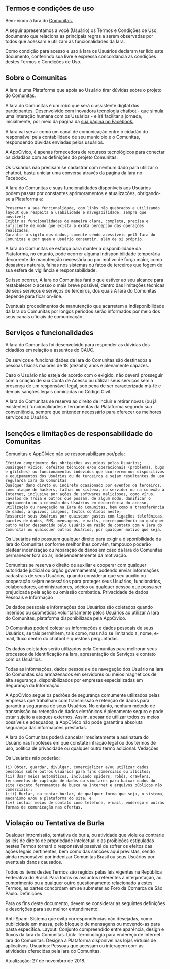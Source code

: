 ## Termos e condições de uso

Bem-vindo á Iara do [Comunitas.](http://www.comunitas.org/portal/)

A seguir apresentamos a você (Usuário) os Termos e Condições de Uso, documento que relaciona as principais regras a serem observadas por todos que acessam e utilizam as funcionalidades da Iara.

Como condição para acesso e uso á Iara os Usuários declaram ter lido este documento, conferindo sua livre e expressa concordância às condições destes Termos e Condições de Uso.

## Sobre o Comunitas

A Iara é uma Plataforma que apoia ao Usuário tirar dúvidas sobre o projeto do Comunitas.

A Iara do Comunitas é um robô que será o assistente digital dos participantes. Desenvolvido com inovadora tecnologia chatbot - que simula uma interação humana com os Usuários - e irá facilitar a jornada, inicialmente, por meio da página da [sua página no Facebook.](https://www.facebook.com/Iara-300690240539727/)

A Iara vai servir como um canal de comunicação entre o cidadão do responsável pela contabilidade de seu municipio e o Comunitas, respondendo dúvidas enviadas pelos usuários. 

A AppCívico, é apenas fornecedora de recursos tecnológicos para conectar os cidadãos com as definições do projeto Comunitas.

Os Usuários não precisam se cadastrar com nenhum dado para utilizar o chatbot, basta uniciar uma conversa através da página da Iara no Facebook. 

A Iara do Comunitas e suas funcionalidades disponíveis aos Usuários podem passar por constantes aprimoramentos e atualizações, obrigando-se a Plataforma a:

    Preservar a sua funcionalidade, com links não quebrados e utilizando layout que respeita a usabilidade e navegabilidade, sempre que possível;
    Exibir as funcionalidades de maneira clara, completa, precisa e suficiente de modo que exista a exata percepção das operações realizadas;
    Garantir o sigilo dos dados, somente sendo acessíveis pelA Iara do Comunitas e por quem o Usuário consentir, além de si próprio.

A Iara do Comunitas se esforça para manter a disponibilidade da Plataforma, no entanto, pode ocorrer alguma indisponibilidade temporária decorrente de manutenção necessária ou por motivo de força maior, como desastres naturais, falhas nos sistemas ou fatos de terceiros que fogem de sua esfera de vigilância e responsabilidade.

Se isso ocorrer, A Iara do Comunitas fará o que estiver ao seu alcance para restabelecer o acesso o mais breve possível, dentro das limitações técnicas de seus serviços e serviços de terceiros, dos quais A Iara do Comunitas depende para ficar on-line.

Eventuais procedimentos de manutenção que acarretem a indisponibilidade da Iara do Comunitas por longos períodos serão informados por meio dos seus canais oficiais de comunicação.

## Serviços e funcionalidades

A Iara do Comunitas foi desenvolvido para responder as dúvidas dos cidadãos em relação a assuntos do CAUC. 

Os serviços e funcionalidades da Iara do Comunitas são destinados a pessoas físicas maiores de 18 (dezoito) anos e plenamente capazes.

Caso o Usuário não esteja de acordo com o exigido, não deverá prosseguir com a criação de sua Conta de Acesso ou utilizar seus serviços sem a presença de um responsável legal, sob pena de ser caracterizada má-fé e demais sanções legais cominadas no Código Civil.

A Iara do Comunitas se reserva ao direito de incluir e retirar novas (ou já existentes) funcionalidades e ferramentas da Plataforma segundo sua conveniência, sempre que entender necessário para oferecer os melhores serviços ao Usuário.

## Isenções e limitações de responsabilidade do Comunitas

Comunitas e AppCívico não se responsabilizam por/pela:

    Efetivo cumprimento das obrigações assumidas pelos Usuários;
    Quaisquer vícios, defeitos técnicos e/ou operacionais (problemas, bugs e glitches) ou funcionamentos indevidos que ocorrerem nos dispositivos e equipamentos dos Usuários ou de terceiros e sejam resultantes do uso regularda Iara do Comunitas
    Qualquer dano direto ou indireto ocasionado por eventos de terceiros, como ataque de hackers, falhas no sistema, no servidor ou na conexão à Internet, inclusive por ações de softwares maliciosos, como vírus, cavalos de Tróia e outros que possam, de algum modo, danificar o equipamento ou a conexão dos Usuários em decorrência do acesso, utilização ou navegação na Iara do Comunitas, bem como a transferência de dados, arquivos, imagens, textos contidos neste;
    Ressarcir seus Usuários por quaisquer gastos com ligações telefônicas, pacotes de dados, SMS, mensagens, e-mails, correspondência ou qualquer outro valor despendido pelo Usuário em razão de contato com A Iara do Comunitas ou quaisquer outros Usuários, por qualquer motivo que seja.

Os Usuários não possuem qualquer direito para exigir a disponibilidade da Iara do Comunitas conforme melhor lhes convêm, tampouco poderão pleitear indenização ou reparação de danos em caso da Iara do Comunitas permanecer fora do ar, independentemente da motivação.

Comunitas se reserva o direito de auxiliar e cooperar com qualquer autoridade judicial ou órgão governamental, podendo enviar informações cadastrais de seus Usuários, quando considerar que seu auxílio ou cooperação sejam necessários para proteger seus Usuários, funcionários, colaboradores, administradores, sócios ou qualquer pessoa que possa ser prejudicada pela ação ou omissão combatida.
Privacidade de dados Pessoais e Informação

Os dados pessoais e informações dos Usuários são coletados quando inseridos ou submetidos voluntariamente pelos Usuários ao utilizar A Iara do Comunitas, plataforma disponibilizada pela AppCívico.

O Comunitas poderá coletar as informações e dados pessoais de seus Usuários, se tais permitirem, tais como, mas não se limitando a, nome, e-mail, fluxo dentro do chatbot e questões perguntadas.

Os dados coletados serão utilizados pela Comunitas para melhorar seus processos de identificação na Iara, apresentação de Serviços e contato com os Usuários.

Todas as informações, dados pessoais e de navegação dos Usuário na Iara do Comunitas são armazenados em servidores ou meios magnéticos de alta segurança, disponibilizados por empresas especializadas em Segurança da Informação.

A AppCívico segue os padrões de segurança comumente utilizados pelas empresas que trabalham com transmissão e retenção de dados para garantir a segurança de seus Usuários. No entanto, nenhum método de transmissão ou retenção de dados eletrônicos é plenamente seguro e pode estar sujeito a ataques externos. Assim, apesar de utilizar todos os meios possíveis e adequados, a AppCívico não pode garantir a absoluta segurança das informações prestadas.

A Iara do Comunitas poderá cancelar imediatamente a assinatura do Usuário nas hipóteses em que constate infração legal ou dos termos de uso, política de privacidade ou qualquer outro termo adicional.
Vedações

Os Usuários não poderão:

    (i) Obter, guardar, divulgar, comercializar e/ou utilizar dados pessoais sobre outros Usuários para fins comerciais ou ilícitos;
    (ii) Usar meios automáticos, incluindo spiders, robôs, crawlers, ferramentas de captação de dados ou similares para baixar dados do site (exceto ferramentas de busca na Internet e arquivos públicos não comerciais);
    (iii) Burlar, ou tentar burlar, de qualquer forma que seja, o sistema, mecanismo e/ou a plataforma do site; e
    (iv) incluir meios de contato como telefone, e-mail, endereço e outras formas de comunicação nas ofertas.

## Violação ou Tentativa de Burla

Qualquer intromissão, tentativa de burla, ou atividade que viole ou contrarie as leis de direito de propriedade intelectual e as proibições estipuladas nestes Termos tornará o responsável passível de sofrer os efeitos das ações legais pertinentes, bem como das sanções aqui previstas, sendo ainda responsável por indenizar Comunitas Brasil ou seus Usuários por eventuais danos causados.

Todos os itens destes Termos são regidos pelas leis vigentes na República Federativa do Brasil. Para todos os assuntos referentes à interpretação, ao cumprimento ou a qualquer outro questionamento relacionado a estes Termos, as partes concordam em se submeter ao Foro da Comarca de São Paulo.
Definições

Para os fins deste documento, devem se considerar as seguintes definições e descrições para seu melhor entendimento:

Anti-Spam:
    Sistema que evita correspondências não desejadas, como publicidade em massa, pelo bloqueio de mensagens ou movendo-as para pasta específica.
Layout:
    Conjunto compreendido entre aparência, design e fluxos da Iara do Comunitas.
Link:
    Terminologia para endereço de Internet.
Iara do Comunitas:
    Designa a Plataforma disponível nas lojas virtuais de aplicativos.
Usuários:
    Pessoas que acessam ou interagem com as atividades oferecidas pela Iara do Comunitas.

Atualização: 27 de novembro de 2018.
